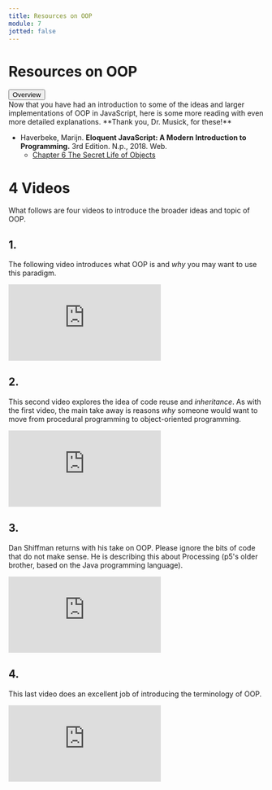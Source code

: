 ```yaml
---
title: Resources on OOP
module: 7
jotted: false
---
```


# Resources on OOP

<div class="tab">
    <button class="tablinks active" onclick="openTab(event, 'Overview')">Overview</button>
</div>
<div id="Overview" class="tabcontent" style="display:block">
<div class="tabhtml" markdown="1">
Now that you have had an introduction to some of the ideas and larger implementations of OOP in JavaScript, here is some more reading with even more detailed explanations. **Thank you, Dr. Musick, for these!**

- Haverbeke, Marijn. **Eloquent JavaScript: A Modern Introduction to Programming.** 3rd Edition. N.p., 2018. Web.
    - <a href="https://eloquentjavascript.net/3rd_edition/06_object.html" target="_new">Chapter 6 The Secret Life of Objects</a>

# 4 Videos

What follows are four videos to introduce the broader ideas and topic of OOP.

## 1.

The following video introduces what OOP is and _why_ you may want to use this paradigm.

<div class="embed-responsive embed-responsive-16by9"><iframe class="embed-responsive-item" src="https://www.youtube.com/embed/SS-9y0H3Si8" frameborder="0" allowfullscreen></iframe></div>

## 2.

This second video explores the idea of code reuse and _inheritance_. As with the first video, the main take away is reasons _why_ someone would want to move from procedural programming to object-oriented programming.

<div class="embed-responsive embed-responsive-16by9"><iframe class="embed-responsive-item" src="https://www.youtube.com/embed/5VkrdKzKGlA" frameborder="0" allowfullscreen></iframe></div>

## 3.

Dan Shiffman returns with his take on OOP. Please ignore the bits of code that do not make sense. He is describing this about Processing (p5's older brother, based on the Java programming language).

<div class="embed-responsive embed-responsive-16by9"><iframe class="embed-responsive-item" src="https://www.youtube.com/embed/YcbcfkLzgvs" frameborder="0" allowfullscreen></iframe></div>

## 4.

This last video does an excellent job of introducing the terminology of OOP.

<div class="embed-responsive embed-responsive-16by9"><iframe class="embed-responsive-item" src="https://www.youtube.com/embed/1wJfIUcVWlA" frameborder="0" allowfullscreen></iframe></div>

</div>
</div>